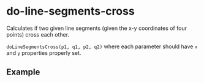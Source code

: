 # do-line-segments-cross

Calculates if two given line segments (given the x-y coordinates of four points) cross each other.

`doLineSegmentsCross(p1, q1, p2, q2)` where each parameter should have `x` and `y` properties properly set.

## Example
